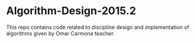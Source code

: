 # Algorithm-Design-2015.2
This repo contains code related to discipline design and implementation of algorithms given by Omar Carmona teacher.
